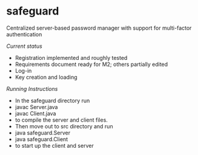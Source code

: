 # safeguard
Centralized server-based password manager with support for multi-factor authentication

_Current status_
* Registration implemented and roughly tested
* Requirements document ready for M2; others partially edited
* Log-in
* Key creation and loading

_Running Instructions_
* In the safeguard directory run
* javac Server.java
* javac Client.java
* to compile the server and client files.
* Then move out to src directory and run
* java safeguard.Server
* java safeguard.Client
* to start up the client and server
